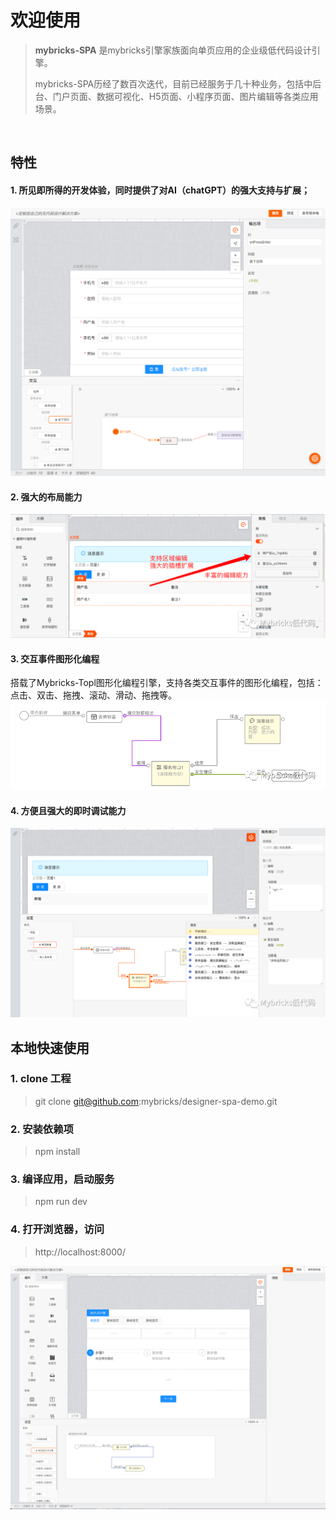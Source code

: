 # 欢迎使用

>**mybricks-SPA** 是mybricks引擎家族面向单页应用的企业级低代码设计引擎。
>
>mybricks-SPA历经了数百次迭代，目前已经服务于几十种业务，包括中后台、门户页面、数据可视化、H5页面、小程序页面、图片编辑等各类应用场景。
>
>
>

<br />

## 特性
#### 1. 所见即所得的开发体验，同时提供了对AI（chatGPT）的强大支持与扩展；
![img_4.png](./img_4.png)

#### 2. 强大的布局能力
![img_1.png](./img_1.png)
#### 3. 交互事件图形化编程
搭载了Mybricks-Topl图形化编程引擎，支持各类交互事件的图形化编程，包括：点击、双击、拖拽、滚动、滑动、拖拽等。
![img_2.png](./img_2.png)

#### 4. 方便且强大的即时调试能力
![img_3.png](./img_3.png)


## 本地快速使用

### 1. clone 工程
> git clone git@github.com:mybricks/designer-spa-demo.git
>


### 2. 安装依赖项
> npm install


### 3. 编译应用，启动服务
> npm run dev
>


### 4. 打开浏览器，访问
> http://localhost:8000/
>

![img.png](./img.png)


